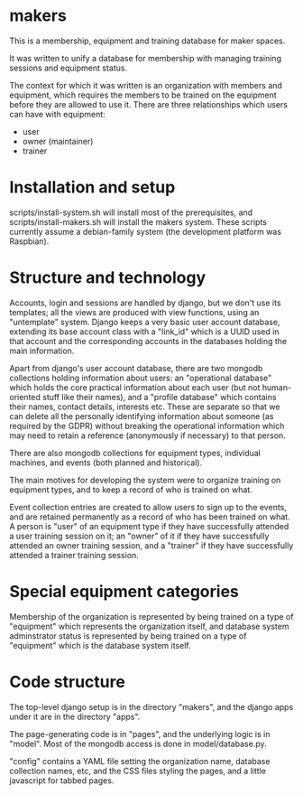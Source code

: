# makers
This is a membership, equipment and training database for maker
spaces.

It was written to unify a database for membership with managing
training sessions and equipment status.

The context for which it was written is an organization with members
and equipment, which requires the members to be trained on the
equipment before they are allowed to use it.  There are three
relationships which users can have with equipment:

 - user
 - owner (maintainer)
 - trainer

# Installation and setup

scripts/install-system.sh will install most of the prerequisites, and
scripts/install-makers.sh will install the makers system.  These
scripts currently assume a debian-family system (the development
platform was Raspbian).

# Structure and technology

Accounts, login and sessions are handled by django, but we don't use
its templates; all the views are produced with view functions, using
an "untemplate" system.  Django keeps a very basic user account
database, extending its base account class with a "link_id" which is a
UUID used in that account and the corresponding accounts in the
databases holding the main information.

Apart from django's user account database, there are two mongodb
collections holding information about users: an "operational database"
which holds the core practical information about each user (but not
human-oriented stuff like their names), and a "profile database" which
contains their names, contact details, interests etc.  These are
separate so that we can delete all the personally identifying
information about someone (as required by the GDPR) without breaking
the operational information which may need to retain a reference
(anonymously if necessary) to that person.

There are also mongodb collections for equipment types, individual
machines, and events (both planned and historical).

The main motives for developing the system were to organize training
on equipment types, and to keep a record of who is trained on what.

Event collection entries are created to allow users to sign up to the
events, and are retained permanently as a record of who has been
trained on what.  A person is "user" of an equipment type if they have
successfully attended a user training session on it; an "owner" of it
if they have successfully attended an owner training session, and a
"trainer" if they have successfully attended a trainer training
session.

# Special equipment categories

Membership of the organization is represented by being trained on a
type of "equipment" which represents the organization itself, and
database system adminstrator status is represented by being trained on
a type of "equipment" which is the database system itself.

# Code structure

The top-level django setup is in the directory "makers", and the
django apps under it are in the directory "apps".

The page-generating code is in "pages", and the underlying logic is in
"model".  Most of the mongodb access is done in model/database.py.

"config" contains a YAML file setting the organization name, database
collection names, etc, and the CSS files styling the pages, and a
little javascript for tabbed pages.
